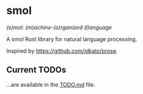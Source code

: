 # smol
*(s)mol: (m)achine-(o)rganized (l)anguage*

A smol Rust library for natural language processing.

Inspired by <https://github.com/jdkato/prose>.

## Current TODOs
...are available in the [TODO.md](TODO.md) file.